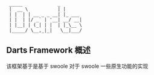 ```
 _____             _        
 |  __ \           | |       
 | |  | | __ _ _ __| |_ ___  
 | |  | |/ _` | '__| __/ __| 
 | |__| | (_| | |  | |_\__ \ 
 |_____/ \__,_|_|   \__|___/
```
                                             
## Darts Framework 概述

该框架基于是基于 swoole 对于 swoole 一些原生功能的实现

